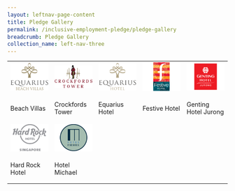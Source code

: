 ```yaml
---
layout: leftnav-page-content
title: Pledge Gallery
permalink: /inclusive-employment-pledge/pledge-gallery
breadcrumb: Pledge Gallery
collection_name: left-nav-three
---
```


<table>
  <tr>
     <td width="20%">
       <img src="../images/EEP_1_Beach_Villas.jpg" alt="Beach Villas" />
     </td>
     <td width="20%">
       <img src="../images/EEP_2_Crockfords_Tower.jpg" alt="Crockfords Tower" />
     </td>
     <td width="20%">
       <img src="../images/EEP_3_Equarius_Hotel.jpg" alt="Equarius Hotel" />
     </td>
     <td width="20%">
        <img src="/images/EEP_4_Festive_Hotel.jpg" alt="Festive Hotel" />
     </td>
     <td width="20%">
       <img src="/images/EEP_5_Genting_Hotel_Jurong.jpg" alt="Genting Hotel Jurong" />
     </td>
  </tr>
  <tr>
     <td>
       <p>Beach Villas</p>
     </td>
     <td>
       <p>Crockfords Tower</p>
     </td>
     <td>
       <p>Equarius Hotel</p>
     </td>
     <td>
       <p>Festive Hotel</p>
     </td> 
     <td>
       <p>Genting Hotel Jurong</p>
     </td> 
  </tr>
  <tr>
     <td>
       <img src="/images/EEP_6_Hard_Rock_Hotel.jpg" alt="Hard Rock Hotel" />
     </td>
     <td>
       <img src="/images/EEP_7_Hotel_Michael.jpg" alt="Hotel Michael" />
     </td>
     <td>
       &nbsp;
     </td>
     <td>
          &nbsp;
     </td>
     <td>
         &nbsp;
     </td>
  </tr>
  <tr>
     <td>
       <p>Hard Rock Hotel</p>
     </td>
     <td>
       <p>Hotel Michael</p>
     </td>
     <td>
        &nbsp;
     </td>
     <td>
        &nbsp;
     </td> 
     <td>
        &nbsp;
     </td> 
  </tr>
</table>
